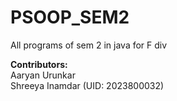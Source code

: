 # PSOOP_SEM2
All programs of sem 2 in java for F div 


<b>Contributors:</b> \
Aaryan Urunkar \
Shreeya Inamdar (UID: 2023800032)
